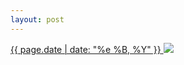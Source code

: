 ```yaml
---
layout: post
---
```


<p>
  <a href="/0">
    <time>{{ page.date | date: "%e %B, %Y" }}</time>
  </a>
  <a href="/0"><img src="{{ site.assets_url }}/0.jpg"/></a>
</p>
